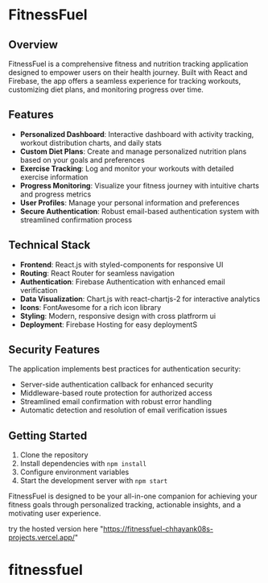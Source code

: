 # FitnessFuel

## Overview

FitnessFuel is a comprehensive fitness and nutrition tracking application designed to empower users on their health journey. Built with React and Firebase, the app offers a seamless experience for tracking workouts, customizing diet plans, and monitoring progress over time.

## Features

- **Personalized Dashboard**: Interactive dashboard with activity tracking, workout distribution charts, and daily stats
- **Custom Diet Plans**: Create and manage personalized nutrition plans based on your goals and preferences
- **Exercise Tracking**: Log and monitor your workouts with detailed exercise information
- **Progress Monitoring**: Visualize your fitness journey with intuitive charts and progress metrics
- **User Profiles**: Manage your personal information and preferences
- **Secure Authentication**: Robust email-based authentication system with streamlined confirmation process

## Technical Stack

- **Frontend**: React.js with styled-components for responsive UI
- **Routing**: React Router for seamless navigation
- **Authentication**: Firebase Authentication with enhanced email verification
- **Data Visualization**: Chart.js with react-chartjs-2 for interactive analytics
- **Icons**: FontAwesome for a rich icon library
- **Styling**: Modern, responsive design with cross platfrorm ui
- **Deployment**: Firebase Hosting for easy deploymentS

## Security Features

The application implements best practices for authentication security:
- Server-side authentication callback for enhanced security
- Middleware-based route protection for authorized access
- Streamlined email confirmation with robust error handling
- Automatic detection and resolution of email verification issues

## Getting Started

1. Clone the repository
2. Install dependencies with `npm install`
3. Configure environment variables
4. Start the development server with `npm start`

FitnessFuel is designed to be your all-in-one companion for achieving your fitness goals through personalized tracking, actionable insights, and a motivating user experience.

try the hosted version here "https://fitnessfuel-chhayank08s-projects.vercel.app/"
# fitnessfuel
